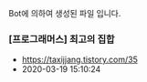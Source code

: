 Bot에 의하여 생성된 파일 입니다. 
### [프로그래머스] 최고의 집합 
- https://taxijjang.tistory.com/35 
- 2020-03-19 15:10:24 
